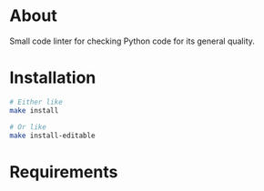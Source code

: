 # About
Small code linter for checking Python code for its general quality.

# Installation
``` sh
# Either like
make install

# Or like
make install-editable
```

# Requirements

